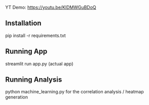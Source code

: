 YT Demo: https://youtu.be/KlDMWGuBDoQ
## Installation
pip install -r requirements.txt
## Running App
streamlit run app.py (actual app)
## Running Analysis
python machine_learning.py for the correlation analysis / heatmap generation
